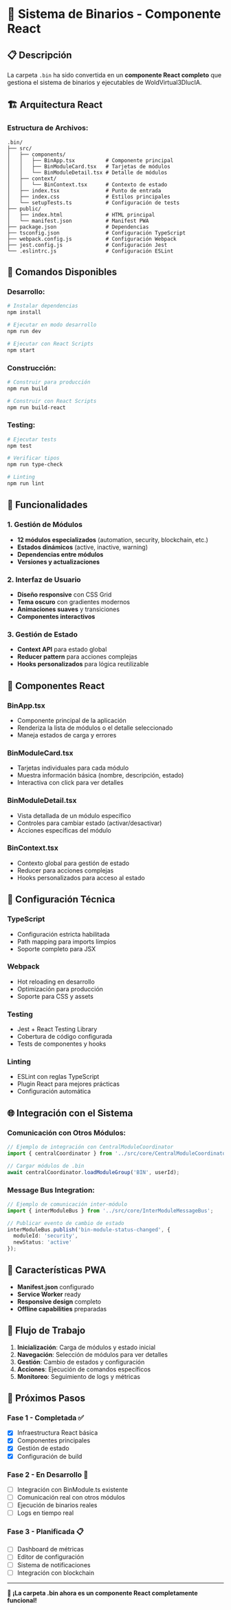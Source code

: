 # 🔧 Sistema de Binarios - Componente React

## 📋 Descripción

La carpeta `.bin` ha sido convertida en un **componente React completo** que gestiona el sistema de binarios y ejecutables de WoldVirtual3DlucIA.

## 🏗️ Arquitectura React

### **Estructura de Archivos:**
```
.bin/
├── src/
│   ├── components/
│   │   ├── BinApp.tsx          # Componente principal
│   │   ├── BinModuleCard.tsx   # Tarjetas de módulos
│   │   └── BinModuleDetail.tsx # Detalle de módulos
│   ├── context/
│   │   └── BinContext.tsx      # Contexto de estado
│   ├── index.tsx               # Punto de entrada
│   ├── index.css               # Estilos principales
│   └── setupTests.ts           # Configuración de tests
├── public/
│   ├── index.html              # HTML principal
│   └── manifest.json           # Manifest PWA
├── package.json                # Dependencias
├── tsconfig.json               # Configuración TypeScript
├── webpack.config.js           # Configuración Webpack
├── jest.config.js              # Configuración Jest
└── .eslintrc.js                # Configuración ESLint
```

## 🚀 Comandos Disponibles

### **Desarrollo:**
```bash
# Instalar dependencias
npm install

# Ejecutar en modo desarrollo
npm run dev

# Ejecutar con React Scripts
npm start
```

### **Construcción:**
```bash
# Construir para producción
npm run build

# Construir con React Scripts
npm run build-react
```

### **Testing:**
```bash
# Ejecutar tests
npm test

# Verificar tipos
npm run type-check

# Linting
npm run lint
```

## 🎯 Funcionalidades

### **1. Gestión de Módulos**
- **12 módulos especializados** (automation, security, blockchain, etc.)
- **Estados dinámicos** (active, inactive, warning)
- **Dependencias entre módulos**
- **Versiones y actualizaciones**

### **2. Interfaz de Usuario**
- **Diseño responsive** con CSS Grid
- **Tema oscuro** con gradientes modernos
- **Animaciones suaves** y transiciones
- **Componentes interactivos**

### **3. Gestión de Estado**
- **Context API** para estado global
- **Reducer pattern** para acciones complejas
- **Hooks personalizados** para lógica reutilizable

## 🎨 Componentes React

### **BinApp.tsx**
- Componente principal de la aplicación
- Renderiza la lista de módulos o el detalle seleccionado
- Maneja estados de carga y errores

### **BinModuleCard.tsx**
- Tarjetas individuales para cada módulo
- Muestra información básica (nombre, descripción, estado)
- Interactiva con click para ver detalles

### **BinModuleDetail.tsx**
- Vista detallada de un módulo específico
- Controles para cambiar estado (activar/desactivar)
- Acciones específicas del módulo

### **BinContext.tsx**
- Contexto global para gestión de estado
- Reducer para acciones complejas
- Hooks personalizados para acceso al estado

## 🔧 Configuración Técnica

### **TypeScript**
- Configuración estricta habilitada
- Path mapping para imports limpios
- Soporte completo para JSX

### **Webpack**
- Hot reloading en desarrollo
- Optimización para producción
- Soporte para CSS y assets

### **Testing**
- Jest + React Testing Library
- Cobertura de código configurada
- Tests de componentes y hooks

### **Linting**
- ESLint con reglas TypeScript
- Plugin React para mejores prácticas
- Configuración automática

## 🌐 Integración con el Sistema

### **Comunicación con Otros Módulos:**
```typescript
// Ejemplo de integración con CentralModuleCoordinator
import { centralCoordinator } from '../src/core/CentralModuleCoordinator';

// Cargar módulos de .bin
await centralCoordinator.loadModuleGroup('BIN', userId);
```

### **Message Bus Integration:**
```typescript
// Ejemplo de comunicación inter-módulo
import { interModuleBus } from '../src/core/InterModuleMessageBus';

// Publicar evento de cambio de estado
interModuleBus.publish('bin-module-status-changed', {
  moduleId: 'security',
  newStatus: 'active'
});
```

## 📱 Características PWA

- **Manifest.json** configurado
- **Service Worker** ready
- **Responsive design** completo
- **Offline capabilities** preparadas

## 🔄 Flujo de Trabajo

1. **Inicialización**: Carga de módulos y estado inicial
2. **Navegación**: Selección de módulos para ver detalles
3. **Gestión**: Cambio de estados y configuración
4. **Acciones**: Ejecución de comandos específicos
5. **Monitoreo**: Seguimiento de logs y métricas

## 🎯 Próximos Pasos

### **Fase 1 - Completada ✅**
- [x] Infraestructura React básica
- [x] Componentes principales
- [x] Gestión de estado
- [x] Configuración de build

### **Fase 2 - En Desarrollo 🔄**
- [ ] Integración con BinModule.ts existente
- [ ] Comunicación real con otros módulos
- [ ] Ejecución de binarios reales
- [ ] Logs en tiempo real

### **Fase 3 - Planificada 📋**
- [ ] Dashboard de métricas
- [ ] Editor de configuración
- [ ] Sistema de notificaciones
- [ ] Integración con blockchain

---

**🎉 ¡La carpeta .bin ahora es un componente React completamente funcional!** 
